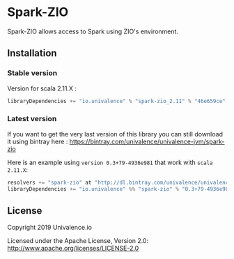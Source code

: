 Spark-ZIO
======================

Spark-ZIO allows access to Spark using ZIO's environment.

## Installation

### Stable version

Version for scala 2.11.X :

```scala
libraryDependencies += "io.univalence" % "spark-zio_2.11" % "46e659ce"
```

### Latest version

If you want to get the very last version of this library you can still download it using bintray here : https://bintray.com/univalence/univalence-jvm/spark-zio

Here is an example using ```version 0.3+79-4936e981``` that work with ```scala 2.11.X```:

```scala
resolvers += "spark-zio" at "http://dl.bintray.com/univalence/univalence-jvm"
libraryDependencies += "io.univalence" %% "spark-zio" % "0.3+79-4936e981"
```

## License

Copyright 2019 Univalence.io

Licensed under the Apache License, Version 2.0:
http://www.apache.org/licenses/LICENSE-2.0
